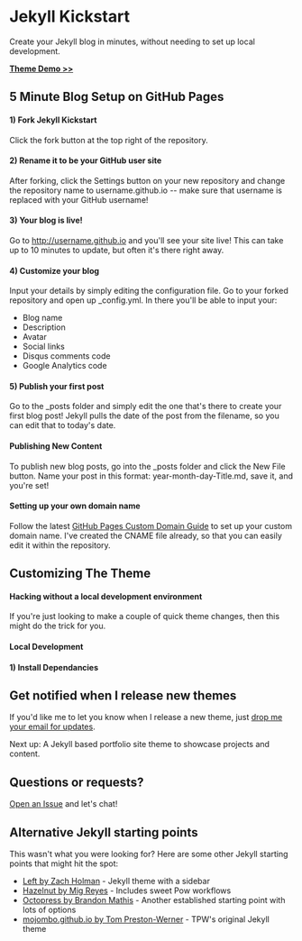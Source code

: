# Jekyll Kickstart

Create your Jekyll blog in minutes, without needing to set up local development. 

[**Theme Demo >>**](http://jekyllkickstart.com)   

## 5 Minute Blog Setup on GitHub Pages

#### 1) Fork Jekyll Kickstart

Click the fork button at the top right of the repository. 

#### 2) Rename it to be your GitHub user site

After forking, click the Settings button on your new repository and change the repository name to username.github.io -- make sure that username is replaced with your GitHub username! 

#### 3) Your blog is live!

Go to http://username.github.io and you'll see your site live! This can take up to 10 minutes to update, but often it's there right away. 

#### 4) Customize your blog

Input your details by simply editing the configuration file. Go to your forked repository and open up _config.yml. In there you'll be able to input your:

- Blog name
- Description
- Avatar
- Social links
- Disqus comments code
- Google Analytics code

#### 5) Publish your first post

Go to the _posts folder and simply edit the one that's there to create your first blog post! Jekyll pulls the date of the post from the filename, so you can edit that to today's date. 

#### Publishing New Content

To publish new blog posts, go into the _posts folder and click the New File button. Name your post in this format: year-month-day-Title.md, save it, and you're set! 

#### Setting up your own domain name

Follow the latest [GitHub Pages Custom Domain Guide](https://help.github.com/articles/setting-up-a-custom-domain-with-pages) to set up your custom domain name. I've created the CNAME file already, so that you can easily edit it within the repository. 

## Customizing The Theme

#### Hacking without a local development environment

If you're just looking to make a couple of quick theme changes, then this might do the trick for you.

#### Local Development 

#### 1) Install Dependancies



## Get notified when I release new themes

If you'd like me to let you know when I release a new theme, just [drop me your email for updates](http://getresponse.com). 

Next up: A Jekyll based portfolio site theme to showcase projects and content. 

## Questions or requests?

[Open an Issue](https://github.com/barryclark/jekyll-kickstart/issues/new) and let's chat!

## Alternative Jekyll starting points

This wasn't what you were looking for? Here are some other Jekyll starting points that might hit the spot:

- [Left by Zach Holman](https://github.com/holman/left) - Jekyll theme with a sidebar  
- [Hazelnut by Mig Reyes](https://github.com/migreyes/hazelnut) - Includes sweet Pow workflows  
- [Octopress by Brandon Mathis](https://github.com/imathis/octopress) - Another established starting point with lots of options  
- [mojombo.github.io by Tom Preston-Werner](https://github.com/mojombo/mojombo.github.io) - TPW's original Jekyll theme  